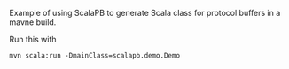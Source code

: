 Example of using ScalaPB to generate Scala class for protocol buffers in a
mavne build.

Run this with

    mvn scala:run -DmainClass=scalapb.demo.Demo

